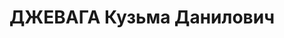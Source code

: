 ---
title: ДЖЕВАГА Кузьма Данилович
description: '1904 р. н., с. П''ятківка Тростянецького р-ну, українець, із селян,
  член ВКП(б), освіта початкова, військовослужбовець, одруж.

  Арешт. 14.10.1937 р. Звинувач. за ст. 54-1 "б", 8 і 11 К УРСР. За вироком Верховного
  суду СРСР розстріляний 27.12.1937 р.

  Реабіл. 15.11.1962.'
---